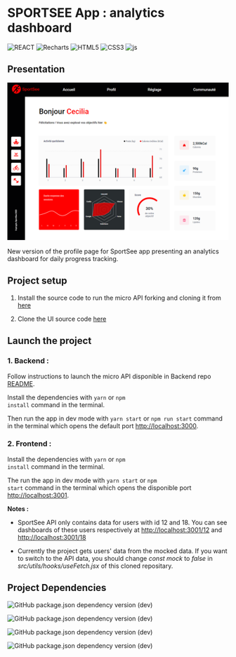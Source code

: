 # SPORTSEE App : analytics dashboard

![REACT](https://img.shields.io/badge/React-303540?style=for-the-badge&logo=react&logoColor=61DAFB)
![Recharts](https://img.shields.io/badge/<Recharts%20/>-22b5bf?style=for-the-badge&logo=recharts&logoColor=white)
![HTML5](https://img.shields.io/badge/HTML5-E34F26?style=for-the-badge&logo=html5&logoColor=white)
![CSS3](https://img.shields.io/badge/CSS3-1572B6?style=for-the-badge&logo=css3&logoColor=white)
![js](https://img.shields.io/badge/JavaScript-F7DF1E?style=for-the-badge&logo=javascript&logoColor=black)

## Presentation

![SNAPSHOT](/src/assets/screenshot.png)

New version of the profile page for SportSee app presenting an analytics dashboard for daily progress tracking.

## Project setup

1. Install the source code to run the micro API forking and cloning it from [here](https://github.com/OpenClassrooms-Student-Center/P9-front-end-dashboard)

2. Clone the UI source code [here](https://github.com/ZhannaZucher/sportsee.git)

## Launch the project

### 1. Backend :

Follow instructions to launch the micro API disponible in Backend repo [README](https://github.com/OpenClassrooms-Student-Center/P9-front-end-dashboard#readme).

Install the dependencies with <code>yarn</code> or <code>npm install</code> command in the terminal.

Then run the app in dev mode with <code>yarn start</code> or <code>npm run start</code> command in the terminal which opens the default port [http://localhost:3000](http://localhost:3000).

### 2. Frontend :

Install the dependencies with <code>yarn</code> or <code>npm install</code> command in the terminal.

The run the app in dev mode with <code>yarn start</code> or <code>npm start</code> command in the terminal which opens the disponible port [http://localhost:3001](http://localhost:3001).

**Notes :**

- SportSee API only contains data for users with id 12 and 18.
  You can see dashboards of these users respectively at [http://localhost:3001/12](http://localhost:3001/12) and [http://localhost:3001/18](http://localhost:3001/18)

- Currently the project gets users' data from the mocked data. If you want to switch to the API data, you should change _const mock_ to _false_ in _src/utils/hooks/useFetch.jsx_ of this cloned repositary.

## Project Dependencies

![GitHub package.json dependency version (dev)](https://img.shields.io/github/package-json/dependency-version/ZhannaZucher/sportsee/react?label=React)

![GitHub package.json dependency version (dev)](https://img.shields.io/github/package-json/dependency-version/ZhannaZucher/sportsee/recharts?label=Recharts)

![GitHub package.json dependency version (dev)](https://img.shields.io/github/package-json/dependency-version/ZhannaZucher/sportsee/react-dom?label=React-DOM)

![GitHub package.json dependency version (dev)](https://img.shields.io/github/package-json/dependency-version/ZhannaZucher/sportsee/react-router-dom?label=React-router-DOM)
